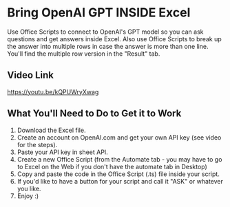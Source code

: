 # Bring OpenAI GPT INSIDE Excel
Use Office Scripts to connect to OpenAI's GPT model so you can ask questions and get answers inside Excel.
Also use Office Scripts to break up the answer into multiple rows in case the answer is more than one line.
You'll find the multiple row version in the "Result" tab.

## Video Link

https://youtu.be/kQPUWryXwag

## What You'll Need to Do to Get it to Work

1. Download the Excel file.
2. Create an account on OpenAI.com and get your own API key (see video for the steps).
3. Paste your API key in sheet API.
4. Create a new Office Script (from the Automate tab - you may have to go to Excel on the Web if you don't have the automate tab in Desktop)
5. Copy and paste the code in the Office Script (.ts) file inside your script.
6. If you'd like to have a button for your script and call it "ASK" or whatever you like.
7. Enjoy :) 
